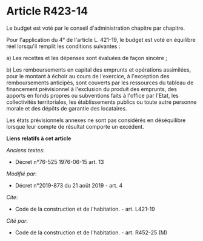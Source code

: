 # Article R423-14

Le budget est voté par le conseil d'administration chapitre par chapitre. 

Pour l'application du 4° de l'article L. 421-19, le budget est voté en équilibre réel lorsqu'il remplit les conditions
suivantes : 

a) Les recettes et les dépenses sont évaluées de façon sincère ; 

b) Les remboursements en capital des emprunts et opérations assimilées, pour le montant à échoir au cours de l'exercice, à
l'exception des remboursements anticipés, sont couverts par les ressources du tableau de financement prévisionnel à
l'exclusion du produit des emprunts, des apports en fonds propres ou subventions faits à l'office par l'Etat, les
collectivités territoriales, les établissements publics ou toute autre personne morale et des dépôts de garantie des
locataires. 

Les états prévisionnels annexes ne sont pas considérés en déséquilibre lorsque leur compte de résultat comporte un excédent.

**Liens relatifs à cet article**

_Anciens textes_:

  - Décret n°76-525 1976-06-15 art. 13

_Modifié par_:

  - Décret n°2019-873 du 21 août 2019 - art. 4

_Cite_:

  - Code de la construction et de l'habitation. - art. L421-19

_Cité par_:

  - Code de la construction et de l'habitation. - art. R452-25 (M)
